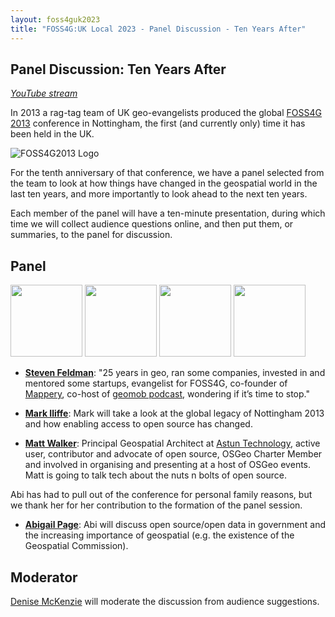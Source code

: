```yaml
---
layout: foss4guk2023
title: "FOSS4G:UK Local 2023 - Panel Discussion - Ten Years After"
---
```


## Panel Discussion: Ten Years After

*[YouTube stream](https://youtube.com/live/2UReJqFle_Y?feature=share)*

In 2013 a rag-tag team of UK geo-evangelists produced the 
global [FOSS4G 2013](http://2013.foss4g.org/) conference
in Nottingham, the first (and currently only) time it has
been held in the UK.

![FOSS4G2013 Logo](images/notts2013.png "Conference Logo")

For the tenth anniversary of that conference, we have a panel selected
from the team to look at how things have changed in the geospatial
world in the last ten years, and more importantly to look ahead to the
next ten years.

Each member of the panel will have a ten-minute presentation, during
which time we will collect audience questions online, and then
put them, or summaries, to the panel for discussion.

## Panel

[<img src="images/feldman.jpeg" width="115">](https://mastodon.me.uk/@stevenfeldman) [<img src="images/Iliffe.jpeg" width="115">](https://www.linkedin.com/in/iliffemark/) [<img src="images/page.jpeg" width="115">](https://www.linkedin.com/in/abipage/) [<img src="images/Walker.jpg" width="115">](https://www.astuntechnology.com/about/)

 * **[Steven Feldman](https://mastodon.me.uk/@stevenfeldman)**: "25 years in geo, ran some companies, invested in and mentored some startups, evangelist for FOSS4G, co-founder of [Mappery](http://mappery.org/), co-host of [geomob podcast](https://thegeomob.com/podcast), wondering if it’s time to stop." 
 
 * **[Mark Iliffe](https://www.linkedin.com/in/iliffemark/)**: Mark will take a look at the global legacy of Nottingham 2013 and how enabling access to open source has changed. 

 * **[Matt Walker](https://www.astuntechnology.com/about/)**: Principal Geospatial Architect at [Astun Technology](https://www.astuntechnology.com/),  active user, contributor and advocate of open source, OSGeo Charter Member and involved in organising and presenting at a host of OSGeo events. Matt is going to talk tech about the nuts n bolts of open source. 

Abi has had to pull out of the conference for personal family reasons, but we thank her for her contribution to the 
formation of the panel session.

 * **[Abigail Page](https://www.linkedin.com/in/abipage/)**: Abi will discuss open source/open data in government and the increasing importance of geospatial (e.g. the existence of the Geospatial Commission).
 

 
## Moderator

[Denise McKenzie](https://www.linkedin.com/in/denisemckenzie/) will moderate the discussion
from audience suggestions.


